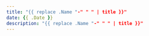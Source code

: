 ```yaml
---
title: "{{ replace .Name "-" " " | title }}"
date: {{ .Date }}
description: "{{ replace .Name "-" " " | title }}"
---
```

